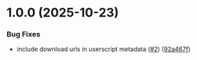 # 1.0.0 (2025-10-23)


### Bug Fixes

* include download urls in userscript metadata ([#2](https://github.com/popstas/userscripts/issues/2)) ([92a467f](https://github.com/popstas/userscripts/commit/92a467f431f3d3eba513e97d8e245509430657c6))



